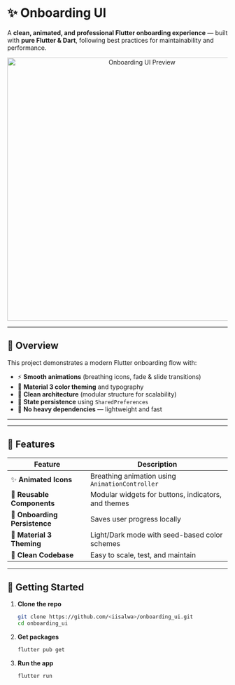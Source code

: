# ✨ Onboarding UI

A **clean, animated, and professional Flutter onboarding experience** — built with **pure Flutter & Dart**, following best practices for maintainability and performance.

<p align="center">
  <img src="assets/demo_preview.png" alt="Onboarding UI Preview" width="600"/>
</p>

---

## 🧭 Overview

This project demonstrates a modern Flutter onboarding flow with:
- ⚡ **Smooth animations** (breathing icons, fade & slide transitions)
- 🎨 **Material 3 color theming** and typography
- 🧱 **Clean architecture** (modular structure for scalability)
- 💾 **State persistence** using `SharedPreferences`
- 🧩 **No heavy dependencies** — lightweight and fast

---


---

## 🎯 Features

| Feature | Description |
|----------|-------------|
| ✨ **Animated Icons** | Breathing animation using `AnimationController` |
| 🧩 **Reusable Components** | Modular widgets for buttons, indicators, and themes |
| 💾 **Onboarding Persistence** | Saves user progress locally |
| 🎨 **Material 3 Theming** | Light/Dark mode with seed-based color schemes |
| 🧠 **Clean Codebase** | Easy to scale, test, and maintain |

---

## 🚀 Getting Started

1. **Clone the repo**
   ```bash
   git clone https://github.com/<iisalwa>/onboarding_ui.git
   cd onboarding_ui
2. **Get packages**
   ```bash
   flutter pub get
3. **Run the app**
   ```bash
   flutter run


